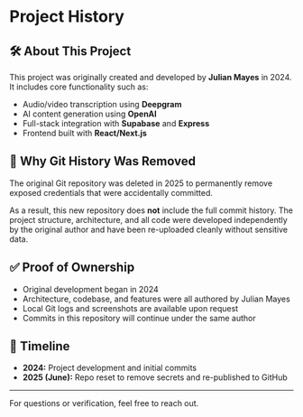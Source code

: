 # Project History

## 🛠️ About This Project
This project was originally created and developed by **Julian Mayes** in 2024. It includes core functionality such as:
- Audio/video transcription using **Deepgram**
- AI content generation using **OpenAI**
- Full-stack integration with **Supabase** and **Express**
- Frontend built with **React/Next.js**

## 🧹 Why Git History Was Removed
The original Git repository was deleted in 2025 to permanently remove exposed credentials that were accidentally committed.

As a result, this new repository does **not** include the full commit history. The project structure, architecture, and all code were developed independently by the original author and have been re-uploaded cleanly without sensitive data.

## ✅ Proof of Ownership
- Original development began in 2024
- Architecture, codebase, and features were all authored by Julian Mayes
- Local Git logs and screenshots are available upon request
- Commits in this repository will continue under the same author

## 📅 Timeline
- **2024:** Project development and initial commits
- **2025 (June):** Repo reset to remove secrets and re-published to GitHub

---

For questions or verification, feel free to reach out.
